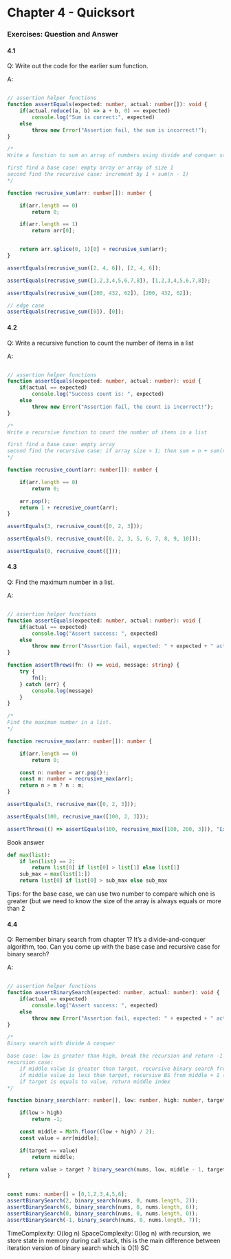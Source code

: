# Chapter 4 - Quicksort

### Exercises: Question and Answer

#### 4.1
Q: Write out the code for the earlier sum function.

A: 
```typescript

// assertion helper functions
function assertEquals(expected: number, actual: number[]): void {
    if(actual.reduce((a, b) => a + b, 0) == expected)
        console.log("Sum is correct:", expected)
    else
        throw new Error("Assertion fail, the sum is incorrect!");
}

/*
Write a function to sum an array of numbers using divide and conquer strategy

first find a base case: empty array or array of size 1
second find the recursive case: increment by 1 + sum(n - 1)
*/

function recrusive_sum(arr: number[]): number {

    if(arr.length == 0)
        return 0;

    if(arr.length == 1)
        return arr[0];


    return arr.splice(0, 1)[0] + recrusive_sum(arr);
}

assertEquals(recrusive_sum([2, 4, 6]), [2, 4, 6]);

assertEquals(recrusive_sum([1,2,3,4,5,6,7,8]), [1,2,3,4,5,6,7,8]);

assertEquals(recrusive_sum([200, 432, 62]), [200, 432, 62]);

// edge case
assertEquals(recrusive_sum([0]), [0]);
```
#### 4.2
Q: Write a recursive function to count the number of items in a list

A: 
```typescript

// assertion helper functions
function assertEquals(expected: number, actual: number): void {
    if(actual == expected)
        console.log("Success count is: ", expected)
    else
        throw new Error("Assertion fail, the count is incorrect!");
}

/*
Write a recursive function to count the number of items in a list

first find a base case: empty array 
second find the recursive case: if array size > 1; then sum = n + sum(n - 1)
*/

function recrusive_count(arr: number[]): number {

    if(arr.length == 0)
        return 0;

    arr.pop();
    return 1 + recrusive_count(arr);
}

assertEquals(3, recrusive_count([0, 2, 3]));

assertEquals(9, recrusive_count([0, 2, 3, 5, 6, 7, 8, 9, 10]));

assertEquals(0, recrusive_count([]));
```

#### 4.3
Q: Find the maximum number in a list.

A: 
```typescript

// assertion helper functions
function assertEquals(expected: number, actual: number): void {
    if(actual == expected)
        console.log("Assert success: ", expected)
    else
        throw new Error("Assertion fail, expected: " + expected + " actual: " + actual);
}

function assertThrows(fn: () => void, message: string) {
    try {
        fn();
    } catch (err) {
        console.log(message)
    }
}

/*
Find the maximum number in a list.
*/

function recrusive_max(arr: number[]): number {

    if(arr.length == 0)
        return 0;

    const n: number = arr.pop()!;
    const m: number = recrusive_max(arr);
    return n > m ? n : m;
}

assertEquals(3, recrusive_max([0, 2, 3]));

assertEquals(100, recrusive_max([100, 2, 3]));

assertThrows(() => assertEquals(100, recrusive_max([100, 200, 3])), "Expected exception, max number is 200");
```

Book answer
```python
def max(list):
    if len(list) == 2:
        return list[0] if list[0] > list[1] else list[1]
    sub_max = max(list[1:])
    return list[0] if list[0] > sub_max else sub_max
```

Tips: for the base case, we can use two number to compare which one is greater (but we need to know the size of the array is always equals or more than 2

#### 4.4
Q: Remember binary search from chapter 1? It’s a divide-and-conquer
algorithm, too. Can you come up with the base case and recursive
case for binary search?

A: 
```typescript

// assertion helper functions
function assertBinarySearch(expected: number, actual: number): void {
    if(actual == expected)
        console.log("Assert success: ", expected)
    else
        throw new Error("Assertion fail, expected: " + expected + " actual: " + actual);
}

/*
Binary search with divide & conquer

base case: low is greater than high, break the recursion and return -1 which means not found.
recursion case:  
    if middle value is greater than target, recursive binary search from low to middle - 1 (new high)
    if middle value is less than target, recursive BS from middle + 1 (new low) to high
    if target is equals to value, return middle index
*/

function binary_search(arr: number[], low: number, high: number, target: number): number {

    if(low > high)
        return -1;

    const middle = Math.floor((low + high) / 2); 
    const value = arr[middle];

    if(target == value)
        return middle;

    return value > target ? binary_search(nums, low, middle - 1, target) : binary_search(arr, middle + 1, high, target);
}


const nums: number[] = [0,1,2,3,4,5,6];
assertBinarySearch(2, binary_search(nums, 0, nums.length, 2));
assertBinarySearch(6, binary_search(nums, 0, nums.length, 6));
assertBinarySearch(0, binary_search(nums, 0, nums.length, 0));
assertBinarySearch(-1, binary_search(nums, 0, nums.length, 7));
```
TimeComplexity: O(log n)
SpaceComplexity: 0(log n) with recursion, we store state in memory during call stack, this is the main difference between iteration version of binary search which is O(1) SC

